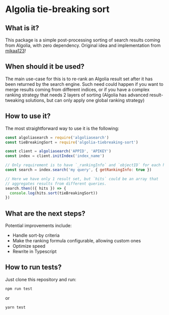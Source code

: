 # Algolia tie-breaking sort

## What is it?

This package is a simple post-processing sorting of search results coming from
Algolia, with zero dependency.
Original idea and implementation from [mikaa123](https://github.com/mikaa123)!

## When should it be used?

The main use-case for this is to re-rank an Algolia result set after it has
been returned by the search engine.
Such need could happen if you want to merge results coming from different
indices, or if you have a complex ranking strategy that needs 2 layers of
sorting (Algolia has advanced result-tweaking solutions, but can only apply
one global ranking strategy)

## How to use it?

The most straightforward way to use it is the following:

```javascript
const algoliasearch = require('algoliasearch')
const tieBreakingSort = require('algolia-tiebreaking-sort')

const client = algoliasearch('APPID', 'APIKEY')
const index = client.initIndex('index_name')

// Only requirement is to have `_rankingInfo` and `objectID` for each hit
const search = index.search('my query', { getRankingInfo: true })

// Here we have only 1 result set, but `hits` could be an array that
// aggregates results from different queries.
search.then(({ hits }) => {
  console.log(hits.sort(tieBreakingSort))
})
```

## What are the next steps?

Potential improvements include:
- Handle sort-by criteria
- Make the ranking formula configurable, allowing custom ones
- Optimize speed
- Rewrite in Typescript

## How to run tests?

Just clone this repository and run:
```
npm run test
```
or
```
yarn test
```
